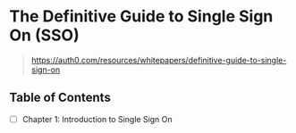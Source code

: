 # The Definitive Guide to Single Sign On (SSO)

> <https://auth0.com/resources/whitepapers/definitive-guide-to-single-sign-on>

## Table of Contents

- [ ] Chapter 1: Introduction to Single Sign On
